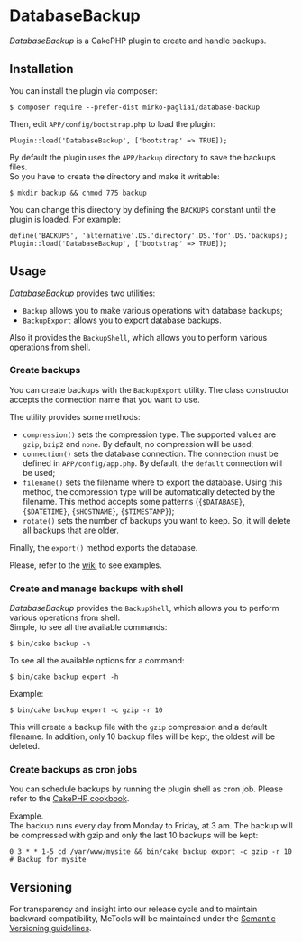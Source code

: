 # DatabaseBackup
*DatabaseBackup* is a CakePHP plugin to create and handle backups.

## Installation
You can install the plugin via composer:

    $ composer require --prefer-dist mirko-pagliai/database-backup
    
Then, edit `APP/config/bootstrap.php` to load the plugin:

    Plugin::load('DatabaseBackup', ['bootstrap' => TRUE]);
    
By default the plugin uses the `APP/backup` directory to save the backups files.  
So you have to create the directory and make it writable:

    $ mkdir backup && chmod 775 backup

You can change this directory by defining the `BACKUPS` constant until the plugin is loaded. For example:

    define('BACKUPS', 'alternative'.DS.'directory'.DS.'for'.DS.'backups);
    Plugin::load('DatabaseBackup', ['bootstrap' => TRUE]);

## Usage
*DatabaseBackup* provides two utilities:
* `Backup` allows you to make various operations with database backups;
* `BackupExport` allows you to export database backups.

Also it provides the `BackupShell`, which allows you to perform various operations from shell.

### Create backups
You can create backups with the `BackupExport` utility. The class constructor accepts the connection name that you want to use.

The utility provides some methods:
* `compression()` sets the compression type. The supported values are `gzip`, `bzip2` and `none`. By default, no compression will be used;
* `connection()` sets the database connection. The connection must be defined in `APP/config/app.php`. By default, the `default` connection will be used;
* `filename()` sets the filename where to export the database. Using this method, the compression type will be automatically detected by the filename. This method accepts some patterns (`{$DATABASE}`, `{$DATETIME}`, `{$HOSTNAME}`, `{$TIMESTAMP}`);
* `rotate()` sets the number of backups you want to keep. So, it will delete all backups that are older.

Finally, the `export()` method exports the database.

Please, refer to the [wiki](https://github.com/mirko-pagliai/database-backup/wiki/Examples) to see examples.

### Create and manage backups with shell
*DatabaseBackup*  provides the `BackupShell`, which allows you to perform various operations from shell.  
Simple, to see all the available commands:

    $ bin/cake backup -h
    
To see all the available options for a command:

    $ bin/cake backup export -h
    
Example:

    $ bin/cake backup export -c gzip -r 10

This will create a backup file with the `gzip` compression and a default filename. In addition, only 10 backup files will be kept, the oldest will be deleted.

### Create backups as cron jobs
You can schedule backups by running the plugin shell as cron job. Please refer to the [CakePHP cookbook](http://book.cakephp.org/3.0/en/console-and-shells/cron-jobs.html).

Example.  
The backup runs every day from Monday to Friday, at 3 am. The backup will be compressed with gzip and only the last 10 backups will be kept:

    0 3 * * 1-5 cd /var/www/mysite && bin/cake backup export -c gzip -r 10 # Backup for mysite

## Versioning
For transparency and insight into our release cycle and to maintain backward compatibility, 
MeTools will be maintained under the [Semantic Versioning guidelines](http://semver.org).
